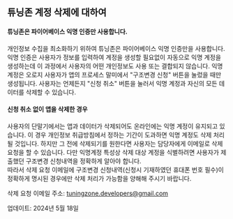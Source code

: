 ## 튜닝존 계정 삭제에 대하여

#### 튜닝존은 파이어베이스 익명 인증만 사용합니다.
개인정보 수집을 최소화하기 위하여 튜닝존은 파이어베이스 익명 인증만을 사용합니다.
익명 인증은 사용자가 정보를 입력하여 계정을 생성할 필요없이 자동으로 익명 계정을 생성하는데
이 과정에서 사용자의 어떤 개인정보도 사용 또는 결합되지 않습니다.
익명 계정은 오로지 사용자가 앱의 프로세스 말미에서 "구조변경 신청" 버튼을 눌렀을 때만 생성됩니다.
사용자는 언제든지 "신청 취소" 버튼을 눌러서 익명 계정과 자신의 모든 데이터를 삭제할 수 있습니다.

#### 신청 취소 없이 앱을 삭제한 경우
사용자의 단말기에서는 앱과 데이터가 삭제되어도 온라인에는 익명 계정이 유지되고 있습니다.
이 경우 개인정보 취급방침에서 정하는 기간이 도과하면 익명 계정도 삭제 처리될 것입니다.
하지만 그 전에 삭제되기를 원한다면 사용자는 담당자에게 이메일로 삭제 요청을 할 수 있습니다.
다만 익명계정 특성상 삭제 대상 계정을 식별하려면 
사용자가 제출했던 구조변경 신청내역을 정확하게 알아야 합니다.  
따라서 삭제 요청 이메일에 구조변경 신청내역(신청시 기재하였던 휴대폰 번호 필수)이
정확하게 명시된 경우에만 삭제 처리가 가능함을 양해해 주시기 바랍니다.

삭제 요청 이메일 주소: tuningzone.developers@gmail.com

업데이트: 2024년 5월 18일
